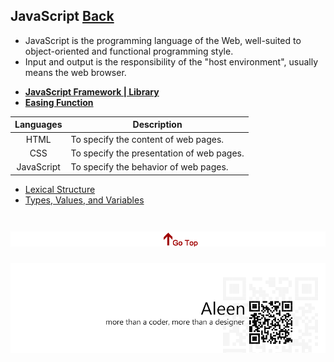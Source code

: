 ## JavaScript [Back](./../Programming%20Menu.md)
- JavaScript is the programming language of the Web, well-suited to object-oriented and functional programming style.
- Input and output is the responsibility of the "host environment", usually means the web browser.

* [**JavaScript Framework | Library**](./Framework/Framework.md)
* [**Easing Function**](./easing/easing.md)

Languages|Description
:----:|-----
HTML|To specify the content of web pages.
CSS|To specify the presentation of web pages.
JavaScript|To specify the behavior of web pages.

* [Lexical Structure](./Lexical/Lexical.md)
* [Types, Values, and Variables](./Type/Type.md)

<a href="#" style="left:200px;"><img src="./../../pic/gotop.png"></a>
=====
<a href="http://aleen42.github.io/" target="_blank" ><img src="./../../pic/tail.gif"></a>
